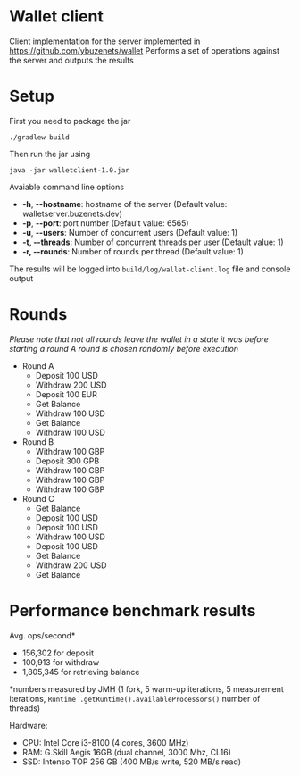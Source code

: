 # Wallet client #

Client implementation for the server implemented in https://github.com/ybuzenets/wallet
Performs a set of operations against the server and outputs the results

# Setup #

First you need to package the jar
```
./gradlew build
```
Then run the jar using
```
java -jar walletclient-1.0.jar
```
Avaiable command line options
* **-h**, **--hostname**: hostname of the server (Default value: walletserver.buzenets.dev)
* **-p**, **--port**: port number (Default value: 6565)
* **-u**, **--users**: Number of concurrent users (Default value: 1)
* **-t, --threads**: Number of concurrent threads per user (Default value: 1)
* **-r, --rounds**: Number of rounds per thread (Default value: 1)

The results will be logged into `build/log/wallet-client.log` file and console output

# Rounds #
*Please note that not all rounds leave the wallet in a state it was before starting a round*
*A round is chosen randomly before execution*
* Round A
  * Deposit 100 USD
  * Withdraw 200 USD
  * Deposit 100 EUR
  * Get Balance
  * Withdraw 100 USD
  * Get Balance
  * Withdraw 100 USD
* Round B
  * Withdraw 100 GBP
  * Deposit 300 GPB
  * Withdraw 100 GBP
  * Withdraw 100 GBP
  * Withdraw 100 GBP
* Round C
  * Get Balance
  * Deposit 100 USD
  * Deposit 100 USD
  * Withdraw 100 USD
  * Deposit 100 USD
  * Get Balance
  * Withdraw 200 USD
  * Get Balance


# Performance benchmark results #

Avg. ops/second*
* 156,302 for deposit
* 100,913 for withdraw
* 1,805,345 for retrieving balance

*numbers measured by JMH (1 fork, 5 warm-up iterations, 5 measurement iterations, `Runtime
.getRuntime().availableProcessors()` number of threads)

Hardware:
* CPU: Intel Core i3-8100 (4 cores, 3600 MHz)
* RAM: G.Skill Aegis 16GB (dual channel, 3000 Mhz, CL16)
* SSD: Intenso TOP 256 GB (400 MB/s write, 520 MB/s read)
